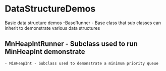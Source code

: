 # DataStructureDemos
 Basic data structure demos
 -BaseRunner - Base class that sub classes can inherit to demonstrate various data structures

## MnHeapIntRunner - Subclass used to run MinHeapInt demonstrate
	- MinHeapInt - Subclass used to demonstrate a minimum priority queue